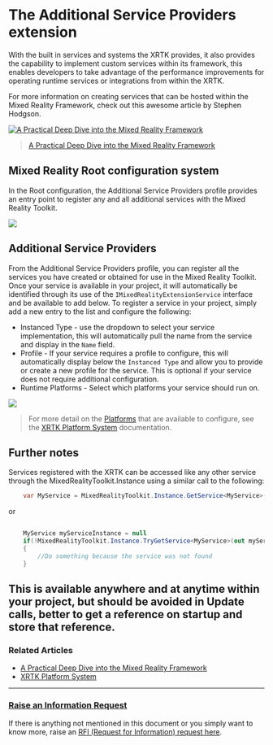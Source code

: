 # The Additional Service Providers extension

With the built in services and systems the XRTK provides, it also provides the capability to implement custom services within its framework, this enables developers to take advantage of the performance improvements for operating runtime services or integrations from within the XRTK.

For more information on creating services that can be hosted within the Mixed Reality Framework, check out this awesome article by Stephen Hodgson.

<a href="https://stephen-hodgson.medium.com/a-practical-deep-dive-into-the-mixed-reality-framework-a26401edb2aa">![[A Practical Deep Dive into the Mixed Reality Framework](https://stephen-hodgson.medium.com/a-practical-deep-dive-into-the-mixed-reality-framework-a26401edb2aa)](https://miro.medium.com/max/1250/1*ebPN0spgicLY4ODa6vB9pg.jpeg)</a>
> [A Practical Deep Dive into the Mixed Reality Framework](https://stephen-hodgson.medium.com/a-practical-deep-dive-into-the-mixed-reality-framework-a26401edb2aa)

## Mixed Reality Root configuration system

In the Root configuration, the Additional Service Providers profile provides an entry point to register any and all additional services with the Mixed Reality Toolkit.

![](../images/Configuration/AdditionalServices/AdditionalServiceProvidersProfile.png)

## Additional Service Providers

From the Additional Service Providers profile, you can register all the services you have created or obtained for use in the Mixed Reality Toolkit.  Once your service is available in your project, it will automatically be identified through its use of the `IMixedRealityExtensionService` interface and be available to add below.  To register a service in your project, simply add a new entry to the list and configure the following:

* Instanced Type - use the dropdown to select your service implementation, this will automatically pull the name from the service and display in the `Name` field.
* Profile - If your service requires a profile to configure, this will automatically display below the `Instanced Type` and allow you to provide or create a new profile for the service.  This is optional if your service does not require additional configuration.
* Runtime Platforms - Select which platforms your service should run on.

![](../images/Configuration/AdditionalServices/AdditionalServiceProvidersList.png.png)

> For more detail on the [Platforms](08-platform-system.md) that are available to configure, see the [XRTK Platform System](08-platform-system.md) documentation.

## Further notes

Services registered with the XRTK can be accessed like any other service through the MixedRealityToolkit.Instance using a similar call to the following:

```csharp
    var MyService = MixedRealityToolkit.Instance.GetService<MyService>();
```

or

```csharp

    MyService myServiceInstance = null
    if(!MixedRealityToolkit.Instance.TryGetService<MyService>(out myServiceInstance))
    {
        //Do something because the service was not found
    }
```

This is available anywhere and at anytime within your project, but should be avoided in Update calls, better to get a reference on startup and store that reference.
---

### Related Articles

* [A Practical Deep Dive into the Mixed Reality Framework](https://stephen-hodgson.medium.com/a-practical-deep-dive-into-the-mixed-reality-framework-a26401edb2aa)
* [XRTK Platform System](08-platform-framework.md)

---

### [**Raise an Information Request**](https://github.com/XRTK/XRTK-Core/issues/new?assignees=&labels=question&template=request_for_information.md&title=)

If there is anything not mentioned in this document or you simply want to know more, raise an [RFI (Request for Information) request here](https://github.com/XRTK/XRTK-Core/issues/new?assignees=&labels=question&template=request_for_information.md&title=).

